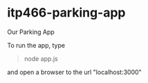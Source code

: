 itp466-parking-app
==================

Our Parking App

To run the app, type

> node app.js

and open a browser to the url "localhost:3000"
